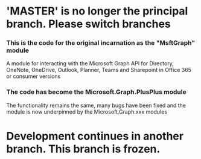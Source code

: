 # 'MASTER' is no longer the principal branch. Please switch branches 

### This is the code for the original incarnation as the "MsftGraph" module 
A module for interacting with the Microsoft Graph API for Directory, OneNote, OneDrive, Outlook, Planner, Teams and Sharepoint in Office 365 or consumer versions

### The code has become the Microsoft.Graph.PlusPlus module
The functionality remains the same, many bugs have been fixed and the module is now underpinned by the Microsoft.Graph.xxx modules 

# Development continues in another branch. This branch is frozen.
